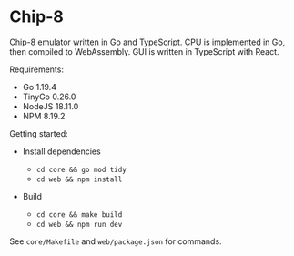 # Chip-8

Chip-8 emulator written in Go and TypeScript. CPU is implemented in Go, then compiled to WebAssembly. GUI is written in TypeScript with React.

Requirements:
- Go 1.19.4
- TinyGo 0.26.0
- NodeJS 18.11.0
- NPM 8.19.2

Getting started:
- Install dependencies
  - `cd core && go mod tidy`
  - `cd web && npm install`

- Build
  - `cd core && make build`
  - `cd web && npm run dev`

See `core/Makefile` and `web/package.json` for commands.
